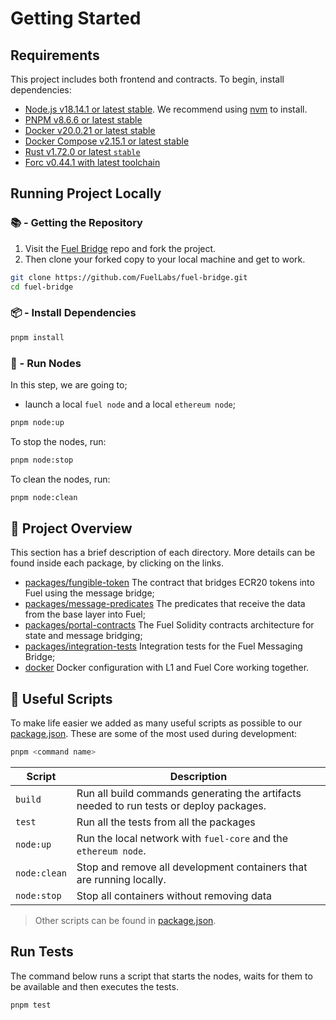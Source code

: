 # Getting Started

## Requirements

This project includes both frontend and contracts. To begin, install dependencies:

- [Node.js v18.14.1 or latest stable](https://nodejs.org/en/). We recommend using [nvm](https://github.com/nvm-sh/nvm) to install.
- [PNPM v8.6.6 or latest stable](https://pnpm.io/installation/)
- [Docker v20.0.21 or latest stable](https://docs.docker.com/get-docker/)
- [Docker Compose v2.15.1 or latest stable](https://docs.docker.com/get-docker/)
- [Rust v1.72.0 or latest `stable`](https://www.rust-lang.org/tools/install)
- [Forc v0.44.1 with latest toolchain](https://install.fuel.network/latest)

## Running Project Locally

### 📚 - Getting the Repository

1. Visit the [Fuel Bridge](https://github.com/FuelLabs/fuel-bridge) repo and fork the project.
2. Then clone your forked copy to your local machine and get to work.

```sh
git clone https://github.com/FuelLabs/fuel-bridge.git
cd fuel-bridge
```

### 📦 - Install Dependencies

```sh
pnpm install
```

### 📒 - Run Nodes

In this step, we are going to;

- launch a local `fuel node` and a local `ethereum node`;

```sh
pnpm node:up
```

To stop the nodes, run:

```sh
pnpm node:stop
```

To clean the nodes, run:

```sh
pnpm node:clean
```

## 📗 Project Overview

This section has a brief description of each directory. More details can be found inside each package, by clicking on the links.

- [packages/fungible-token](../packages/fungible-token/) The contract that bridges ECR20 tokens into Fuel using the message bridge;
- [packages/message-predicates](../packages/message-predicates/) The predicates that receive the data from the base layer into Fuel;
- [packages/portal-contracts](../packages/portal-contracts/) The Fuel Solidity contracts architecture for state and message bridging;
- [packages/integration-tests](../packages/integration-tests/) Integration tests for the Fuel Messaging Bridge;
- [docker](../docker/) Docker configuration with L1 and Fuel Core working together.

## 🧰 Useful Scripts

To make life easier we added as many useful scripts as possible to our [package.json](../package.json). These are some of the most used during development:

```sh
pnpm <command name>
```

| Script       | Description                                                                             |
| ------------ | --------------------------------------------------------------------------------------- |
| `build`      | Run all build commands generating the artifacts needed to run tests or deploy packages. |
| `test`       | Run all the tests from all the packages                                                 |
| `node:up`    | Run the local network with `fuel-core` and the `ethereum node`.                         |
| `node:clean` | Stop and remove all development containers that are running locally.                    |
| `node:stop`  | Stop all containers without removing data                                               |

> Other scripts can be found in [package.json](../package.json).

## Run Tests

The command below runs a script that starts the nodes, waits for them to be available and then executes the tests.

```sh
pnpm test
```
